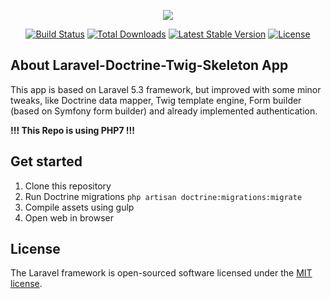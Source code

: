<p align="center"><img src="https://laravel.com/assets/img/components/logo-laravel.svg"></p>

<p align="center">
<a href="https://travis-ci.org/laravel/framework"><img src="https://travis-ci.org/laravel/framework.svg" alt="Build Status"></a>
<a href="https://packagist.org/packages/laravel/framework"><img src="https://poser.pugx.org/laravel/framework/d/total.svg" alt="Total Downloads"></a>
<a href="https://packagist.org/packages/laravel/framework"><img src="https://poser.pugx.org/laravel/framework/v/stable.svg" alt="Latest Stable Version"></a>
<a href="https://packagist.org/packages/laravel/framework"><img src="https://poser.pugx.org/laravel/framework/license.svg" alt="License"></a>
</p>

## About Laravel-Doctrine-Twig-Skeleton App

This app is based on Laravel 5.3 framework, but improved with some minor tweaks, like Doctrine data mapper, Twig template engine, Form builder (based on Symfony form builder) and already implemented authentication.

<strong>!!! This Repo is using PHP7 !!!</strong>

## Get started

1. Clone this repository
2. Run Doctrine migrations `php artisan doctrine:migrations:migrate`
3. Compile assets using gulp
4. Open web in browser

## License

The Laravel framework is open-sourced software licensed under the [MIT license](http://opensource.org/licenses/MIT).
